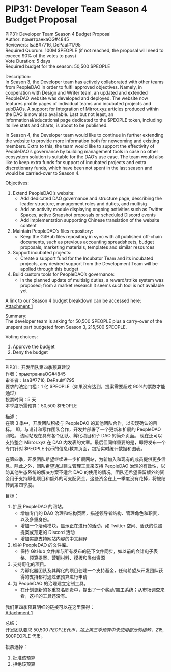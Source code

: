 # PIP31: Developer Team Season 4 Budget Proposal

PIP31: Developer Team Season 4 Budget Proposal  
Author: прыетранкаOG#4845  
Reviewers: IsaB#7716, DePaul#1795  
Required Quorum: 100M $PEOPLE (if not reached, the proposal will need to exceed 90% of the votes to pass)  
Vote Duration: 5 days  
Required budget for the season: 50,500 $PEOPLE

Description:  
In Season 3, the Developer team has actively collaborated with other teams from PeopleDAO in order to fulfil approved objectives. Namely, in cooperation with Design and Writer team, an updated and extended PeopleDAO website was developed and deployed. The website now features profile pages of individual teams and incubated projects and subDAOs. A support for integration of Mirror.xyz articles produced within the DAO is now also available. Last but not least, an informational/educational page dedicated to the $PEOPLE token, including its live stats and charts, is about to be published.

In Season 4, the Developer team would like to continue in further extending the website to provide more information both for newcoming and existing members. Extra to this, the team would like to support the effectivity of PeopleDAO’s governance by building management tools in case no other ecosystem solution is suitable for the DAO’s use case. The team would also like to keep extra funds for support of incubated projects and extra discretionary funds, which have been not spent in the last season and would be carried-over to Season 4.

Objectives:

1. Extend PeopleDAO’s website:
   - Add dedicated DAO governance and structure page, describing the leader structure, management roles and duties, and multisig
   - Add an activity module displaying ongoing activities such as Twitter Spaces, active Snapshot proposals or scheduled Discord events
   - Add implementation supporting Chinese translation of the website content
2. Maintain PeopleDAO’s files repository:
   - Keep the GitHub files repository in sync with all published off-chain documents, such as previous accounting spreadsheets, budget proposals, marketing materials, templates and similar resources
3. Support incubated projects:
   - Create a support fund for the Incubator Team and its incubated projects, any desired support from the Development Team will be applied through this budget
4. Build custom tools for PeopleDAO’s governance:
   - In the planned update of multisig duties, a reward/strike system was proposed; from a market research it seems such tool is not available yet

A link to our Season 4 budget breakdown can be accessed here:  
[Attachment 1](./PIP31-attachment1.pdf)

Summary:  
The developer team is asking for 50,500 $PEOPLE plus a carry-over of the unspent part budgeted from Season 3, 215,500 $PEOPLE.

Voting choices:

1. Approve the budget
2. Deny the budget

---

PIP31：开发团队第四季预算建议  
作者：прыетранкаOG#4845  
审查者：IsaB#7716, DePaul#1795  
要求的法定门槛：1 亿 $PEOPLE（如果没有达到，提案需要超过 90%的票数才能通过）  
投票时间：5 天  
本季度所需预算：50,500 $PEOPLE

描述：  
在第 3 季中，开发团队积极与 PeopleDAO 的其他团队合作，以实现确认的目标。 即，与设计和写作团队合作，开发并部署了一个更新和扩展的 PeopleDAO 网站。 该网站现在具有各个团队、孵化项目和子 DAO 的简介页面。 现在还可以支持整合 Mirror.xyz 在 DAO 内发表的文章。最后但同样重要的是，即将发布一个专门针对 $PEOPLE 代币的信息/教育页面，包括实时统计数据和图表。

在第四季，开发团队希望继续进一步扩展网站，为新加入和现有的成员提供更多信息。除此之外，团队希望通过建立管理工具来支持 PeopleDAO 治理的有效性，以防其他生态系统的解决方案不适合 DAO 的使用的情况。团队还希望保留额外的资金用于支持孵化项目和额外的可支配资金，这些资金在上一季度没有花掉，将被结转到第四季度。

目标：

1. 扩展 PeopleDAO 的网站。
   - 增加专门的 DAO 治理和结构页面，描述领导者结构、管理角色和职责，以及多重身份。
   - 增加一个活动模块，显示正在进行的活动，如 Twitter 空间、活跃的快照提案或预定的 Discord 活动
   - 增加实施支持网站内容的中文翻译
2. 维护 PeopleDAO 的文件库。
   - 保持 GitHub 文件库与所有发布的链下文件同步，如以前的会计电子表格、预算提案、营销材料、模板和类似资源
3. 支持孵化的项目。
   - 为孵化器团队及其孵化的项目创建一个支持基金，任何希望从开发团队获得的支持都将通过该预算进行申请
4. 为 PeopleDAO 的治理建立定制工具。
   - 在计划更新的多重签名职责中，提出了一个奖励/罢工系统；从市场调查来看，这样的工具还没有。

我们第四季预算明细的链接可以在这里获得：  
[Attachment 1](./PIP31-attachment1.pdf)

总结：  
开发团队要求 50,500 $PEOPLE代币，加上第三季预算中未使用部分的结转，215,500$PEOPLE 代币。

投票选择：

1. 批准该预算
2. 拒绝该预算
